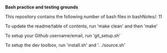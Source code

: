 **Bash practice and testing grounds**

This repository contains the following number of bash files in bashNotes/:
11

To update the readme/table of contents, run 'make clean' and then 'make'

To setup your Github username/email, run 'git_setup.sh'

To setup the dev toolbox, run 'install.sh' and '. ./source.sh'
